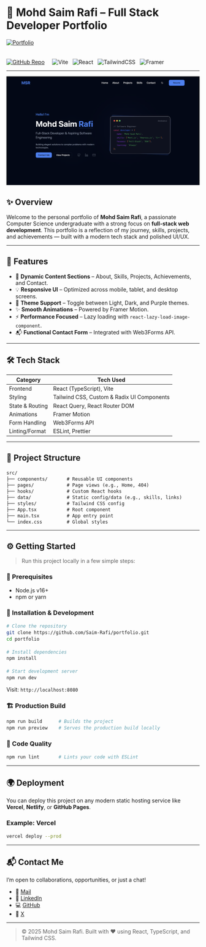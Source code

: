 # 🚀 Mohd Saim Rafi – Full Stack Developer Portfolio

[![Portfolio](https://img.shields.io/badge/Live%20Portfolio-blueviolet?style=for-the-badge&logo=vercel&logoColor=white)](https://saimrafi.dev)<br><br><br>
[![GitHub Repo](https://img.shields.io/badge/Repo-181717?style=for-the-badge&logo=github&logoColor=white)](https://github.com/Saim-Rafi/portfolio) &nbsp; &nbsp;
![Vite](https://img.shields.io/badge/vite-%23646CFF.svg?style=for-the-badge&logo=vite&logoColor=white)&nbsp;&nbsp;
![React](https://img.shields.io/badge/react-%2320232a.svg?style=for-the-badge&logo=react&logoColor=%2361DAFB)&nbsp;&nbsp;
![TailwindCSS](https://img.shields.io/badge/tailwindcss-%2338B2AC.svg?style=for-the-badge&logo=tailwind-css&logoColor=white)&nbsp;&nbsp;
![Framer](https://img.shields.io/badge/Framer-black?style=for-the-badge&logo=framer&logoColor=blue)


---

![Portfolio Screenshot](./public/screenshot.png)

## ✨ Overview

Welcome to the personal portfolio of **Mohd Saim Rafi**, a passionate Computer Science undergraduate with a strong focus on **full-stack web development**. This portfolio is a reflection of my journey, skills, projects, and achievements — built with a modern tech stack and polished UI/UX.

---

## 🎯 Features

- 📌 **Dynamic Content Sections** – About, Skills, Projects, Achievements, and Contact.
- 💡 **Responsive UI** – Optimized across mobile, tablet, and desktop screens.
- 🎨 **Theme Support** – Toggle between Light, Dark, and Purple themes.
- ✨ **Smooth Animations** – Powered by Framer Motion.
- ⚡ **Performance Focused** – Lazy loading with `react-lazy-load-image-component`.
- 📬 **Functional Contact Form** – Integrated with Web3Forms API.

---

## 🛠️ Tech Stack

| Category        | Tech Used                                      |
|----------------|------------------------------------------------|
| Frontend       | React (TypeScript), Vite                       |
| Styling        | Tailwind CSS, Custom & Radix UI Components     |
| State & Routing| React Query, React Router DOM                  |
| Animations     | Framer Motion                                  |
| Form Handling  | Web3Forms API                                  |
| Linting/Format | ESLint, Prettier                               |

---

## 📁 Project Structure

```
src/
├── components/       # Reusable UI components
├── pages/            # Page views (e.g., Home, 404)
├── hooks/            # Custom React hooks
├── data/             # Static config/data (e.g., skills, links)
├── styles/           # Tailwind CSS config
├── App.tsx           # Root component
├── main.tsx          # App entry point
└── index.css         # Global styles
```

---

## ⚙️ Getting Started

> Run this project locally in a few simple steps:

### 🔧 Prerequisites

- Node.js v16+
- npm or yarn

### 🚀 Installation & Development

```bash
# Clone the repository
git clone https://github.com/Saim-Rafi/portfolio.git
cd portfolio

# Install dependencies
npm install

# Start development server
npm run dev
```

Visit: `http://localhost:8080`

### 🏗️ Production Build

```bash
npm run build      # Builds the project
npm run preview    # Serves the production build locally
```

### 🧹 Code Quality

```bash
npm run lint       # Lints your code with ESLint
```

---

## 🌍 Deployment

You can deploy this project on any modern static hosting service like **Vercel**, **Netlify**, or **GitHub Pages**.

### Example: Vercel

```bash
vercel deploy --prod
```

---

## 📬 Contact Me

I’m open to collaborations, opportunities, or just a chat!

- 📧 [Mail](mailto:saimrafi123@gmail.com)
- 💼 [LinkedIn](https://linkedin.com/in/mohdsaimrafi)
- 💻 [GitHub](https://github.com/Saim-Rafi)
- 📱 [X](https://x.com/saim__rafi)

---

> © 2025 Mohd Saim Rafi. Built with ❤️ using React, TypeScript, and Tailwind CSS.

